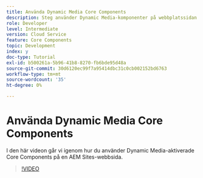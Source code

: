 ```yaml
---
title: Använda Dynamic Media Core Components
description: Steg använder Dynamic Media-komponenter på webbplatssidan
role: Developer
level: Intermediate
version: Cloud Service
feature: Core Components
topic: Development
index: y
doc-type: Tutorial
exl-id: b500261a-5b96-41b8-8270-fb6bde95d48a
source-git-commit: 30d6120ec99f7a95414dbc31c0cb002152bd6763
workflow-type: tm+mt
source-wordcount: '35'
ht-degree: 0%

---
```


# Använda Dynamic Media Core Components

I den här videon går vi igenom hur du använder Dynamic Media-aktiverade Core Components på en AEM Sites-webbsida.

>[!VIDEO](https://video.tv.adobe.com/v/335461?quality=12&learn=on)
